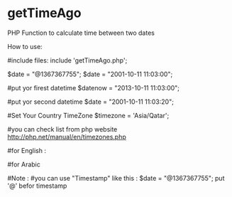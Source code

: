 # getTimeAgo
PHP Function to calculate time between two dates

How to use:

#include files:
include 'getTimeAgo.php';


$date = "@1367367755";
$date = "2001-10-11 11:03:00";

#put yor firest datetime 
$datenow = "2013-10-11 11:03:00";

#put yor second datetime 
$date = "2001-10-11 11:03:20";

#Set Your Country TimeZone
$timezone = 'Asia/Qatar';

#you can check list from php website 
http://php.net/manual/en/timezones.php

#for English :
<?php echo EnGetTimeAgo($datenow, $date, $timezone);?>

#for Arabic
<?php echo ArGetTimeAgo($datenow, $date, $timezone);?>


#Note :
#you can use "Timestamp" like this :
$date = "@1367367755";
put '@' befor timestamp
